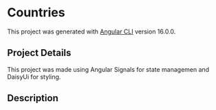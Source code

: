 # Countries

This project was generated with [Angular CLI](https://github.com/angular/angular-cli) version 16.0.0.

## Project Details

This project was made using Angular Signals for state managemen and DaisyUi for styling.

## Description
